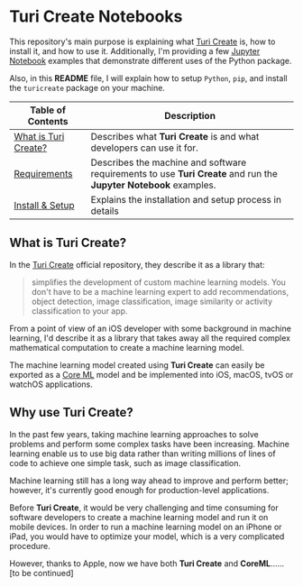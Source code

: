 # Turi Create Notebooks
This repository's main purpose is explaining what [Turi Create](https://github.com/apple/turicreate) is, how to install it, and how to use it. Additionally, I'm providing a few [Jupyter Notebook](http://jupyter.org) examples that demonstrate different uses of the Python package.

Also, in this **README** file, I will explain how to setup `Python`, `pip`, and install the `turicreate` package on your machine.


| Table of Contents  |  Description       |
| ------------------ | ------------------ |
| [What is Turi Create?](#) |  Describes what **Turi Create** is and what developers can use it for.|
| [Requirements](#) | Describes the machine and software requirements to use **Turi Create** and run the **Jupyter Notebook** examples.|
| [Install & Setup](#) | Explains the installation and setup process in details |

## What is Turi Create?
In the [Turi Create](https://github.com/apple/turicreate) official repository, they describe it as a library that:
>simplifies the development of custom machine learning models. You don't have to be a machine learning expert to add recommendations, object detection, image classification, image similarity or activity classification to your app.

From a point of view of an iOS developer with some background in machine learning, I'd describe it as a library that takes away all the required complex mathematical computation to create a machine learning model.

The machine learning model created using **Turi Create** can easily be exported as a [Core ML](#https://developer.apple.com/documentation/coreml) model and be implemented into iOS, macOS, tvOS or watchOS applications.

## Why use Turi Create?
In the past few years, taking machine learning approaches to solve problems and perform some complex tasks have been increasing. Machine learning enable us to use big data rather than writing millions of lines of code to achieve one simple task, such as image classification.

Machine learning still has a long way ahead to improve and perform better; however, it's currently good enough for production-level applications. 

Before **Turi Create**, it would be very challenging and time consuming for software developers to create a machine learning model and run it on mobile devices. In order to run a machine learning model on an iPhone or iPad, you would have to optimize your model, which is a very complicated procedure. 

However, thanks to Apple, now we have both **Turi Create** and **CoreML**......[to be continued]
